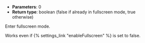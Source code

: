 * **Parameters**: 0
* **Return type**: boolean (false if already in fullscreen mode, true
  otherwise)

Enter fullscreen mode.

Works even if {% settings_link "enableFullscreen" %} is set to false.
